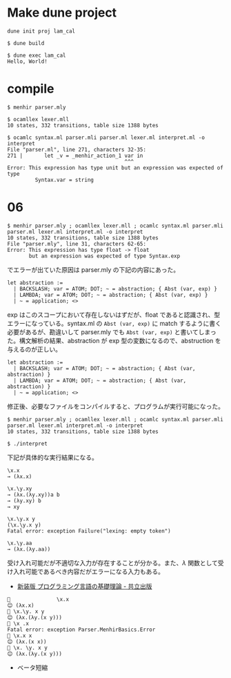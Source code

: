# Make dune project

```
dune init proj lam_cal
```

```
$ dune build

$ dune exec lam_cal
Hello, World!
```

# compile

```
$ menhir parser.mly 

$ ocamllex lexer.mll 
10 states, 332 transitions, table size 1388 bytes

$ ocamlc syntax.ml parser.mli parser.ml lexer.ml interpret.ml -o interpret
File "parser.ml", line 271, characters 32-35:
271 |       let _v = _menhir_action_1 var in
                                      ^^^
Error: This expression has type unit but an expression was expected of type
         Syntax.var = string
```

# 06

```
$ menhir parser.mly ; ocamllex lexer.mll ; ocamlc syntax.ml parser.mli parser.ml lexer.ml interpret.ml -o interpret
10 states, 332 transitions, table size 1388 bytes
File "parser.mly", line 31, characters 62-65:
Error: This expression has type float -> float
       but an expression was expected of type Syntax.exp
```

でエラーが出ていた原因は parser.mly の下記の内容にあった。

```
let abstraction :=
  | BACKSLASH; var = ATOM; DOT; ~ = abstraction; { Abst (var, exp) }
  | LAMBDA; var = ATOM; DOT; ~ = abstraction; { Abst (var, exp) }
  | ~ = application; <>
```

exp はこのスコープにおいて存在しないはずだが、float であると認識され、型エラーになっている。syntax.ml の `Abst (var, exp)` に match するように書く必要があるが、勘違いして parser.mly でも `Abst (var, exp)` と書いてしまった。構文解析の結果、abstraction が exp 型の変数になるので、abstruction を与えるのが正しい。

```
let abstraction :=
  | BACKSLASH; var = ATOM; DOT; ~ = abstraction; { Abst (var, abstraction) }
  | LAMBDA; var = ATOM; DOT; ~ = abstraction; { Abst (var, abstraction) }
  | ~ = application; <>
```

修正後、必要なファイルをコンパイルすると、プログラムが実行可能になった。

```
$ menhir parser.mly ; ocamllex lexer.mll ; ocamlc syntax.ml parser.mli parser.ml lexer.ml interpret.ml -o interpret
10 states, 332 transitions, table size 1388 bytes

$ ./interpret 
```

下記が具体的な実行結果になる。

```
\x.x
→ (λx.x)

\x.\y.xy
→ (λx.(λy.xy))a b
→ (λy.xy) b
→ xy

\x.\y.x y
(\x.\y.x y)
Fatal error: exception Failure("lexing: empty token")

\x.\y.aa
→ (λx.(λy.aa))
```

受け入れ可能だが不適切な入力が存在することが分かる。また、$\lambda$ 関数として受け入れ可能であるべき内容だがエラーになる入力もある。


- [新装版 プログラミング言語の基礎理論 - 共立出版](https://www.kyoritsu-pub.co.jp/book/b10003190.html)

```
🤔               \x.x
😊 (λx.x)
🤔 \x.\y. x y
😊 (λx.(λy.(x y)))
🤔 \x .x   
Fatal error: exception Parser.MenhirBasics.Error
🤔 \x.x x
😊 (λx.(x x))
🤔 \x. \y. x y
😊 (λx.(λy.(x y)))
```

- ベータ短縮